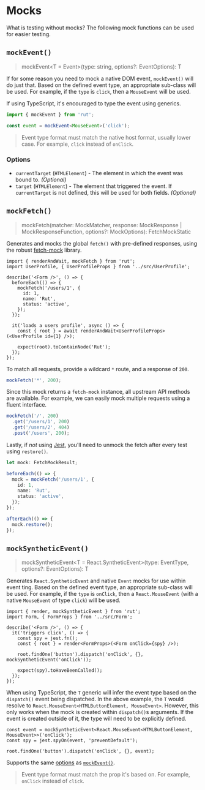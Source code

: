 # Mocks

What is testing without mocks? The following mock functions can be used for easier testing.

## `mockEvent()`

> mockEvent\<T = Event>(type: string, options?: EventOptions): T

If for some reason you need to mock a native DOM event, `mockEvent()` will do just that. Based on
the defined event type, an appropriate sub-class will be used. For example, if the `type` is
`click`, then a `MouseEvent` will be used.

If using TypeScript, it's encouraged to type the event using generics.

```ts
import { mockEvent } from 'rut';

const event = mockEvent<MouseEvent>('click');
```

> Event type format must match the native host format, usually lower case. For example, `click`
> instead of `onClick`.

### Options

- `currentTarget` (`HTMLElement`) - The element in which the event was bound to. _(Optional)_
- `target` (`HTMLElement`) - The element that triggered the event. If `currentTarget` is not
  defined, this will be used for both fields. _(Optional)_

## `mockFetch()`

> mockFetch(matcher: MockMatcher, response: MockResponse | MockResponseFunction, options?:
> MockOptions): FetchMockStatic

Generates and mocks the global `fetch()` with pre-defined responses, using the robust
[fetch-mock](http://www.wheresrhys.co.uk/fetch-mock/) library.

```tsx
import { renderAndWait, mockFetch } from 'rut';
import UserProfile, { UserProfileProps } from '../src/UserProfile';

describe('<Form />', () => {
  beforeEach(() => {
    mockFetch('/users/1', {
      id: 1,
      name: 'Rut',
      status: 'active',
    });
  });

  it('loads a users profile', async () => {
    const { root } = await renderAndWait<UserProfileProps>(<UserProfile id={1} />);

    expect(root).toContainNode('Rut');
  });
});
```

To match all requests, provide a wildcard `*` route, and a response of `200`.

```ts
mockFetch('*', 200);
```

Since this mock returns a `fetch-mock` instance, all upstream API methods are available. For
example, we can easily mock multiple requests using a fluent interface.

```ts
mockFetch('/', 200)
  .get('/users/1', 200)
  .get('/users/2', 404)
  .post('/users', 200);
```

Lastly, if _not_ using [Jest](./setup.md#jest), you'll need to unmock the fetch after every test
using `restore()`.

```ts
let mock: FetchMockResult;

beforeEach(() => {
  mock = mockFetch('/users/1', {
    id: 1,
    name: 'Rut',
    status: 'active',
  });
});

afterEach(() => {
  mock.restore();
});
```

## `mockSyntheticEvent()`

> mockSyntheticEvent\<T = React.SyntheticEvent>(type: EventType, options?: EventOptions): T

Generates `React.SyntheticEvent` and native `Event` mocks for use within event ting. Based on the
defined event type, an appropriate sub-class will be used. For example, if the `type` is `onClick`,
then a `React.MouseEvent` (with a native `MouseEvent` of type `click`) will be used.

```tsx
import { render, mockSyntheticEvent } from 'rut';
import Form, { FormProps } from '../src/Form';

describe('<Form />', () => {
  it('triggers click', () => {
    const spy = jest.fn();
    const { root } = render<FormProps>(<Form onClick={spy} />);

    root.findOne('button').dispatch('onClick', {}, mockSyntheticEvent('onClick'));

    expect(spy).toHaveBeenCalled();
  });
});
```

When using TypeScript, the `T` generic will infer the event type based on the `dispatch()` event
being dispatched. In the above example, the `T` would resolve to
`React.MouseEvent<HTMLButtonElement, MouseEvent>`. However, this only works when the mock is created
within `dispatch()`s arguments. If the event is created outside of it, the type will need to be
explicitly defined.

```tsx
const event = mockSyntheticEvent<React.MouseEvent<HTMLButtonElement, MouseEvent>>('onClick');
const spy = jest.spyOn(event, 'preventDefault');

root.findOne('button').dispatch('onClick', {}, event);
```

Supports the same [options](#options) as [`mockEvent()`](#mockevent).

> Event type format must match the prop it's based on. For example, `onClick` instead of `click`.
